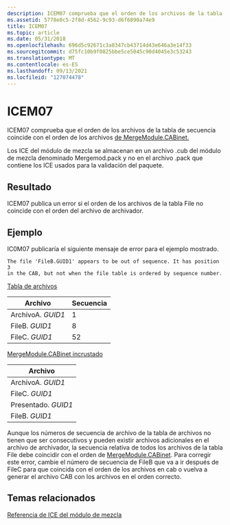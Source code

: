 ```yaml
---
description: ICEM07 comprueba que el orden de los archivos de la tabla de secuencia coincide con el orden de los archivos de MergeModule.CABinet.
ms.assetid: 5778e0c5-2f8d-4562-9c93-d6f6890a74e9
title: ICEM07
ms.topic: article
ms.date: 05/31/2018
ms.openlocfilehash: 696d5c92671c3a8347cb43714d43e646a3e14f33
ms.sourcegitcommit: d75fc10b9f0825bbe5ce5045c90d4045e3c53243
ms.translationtype: MT
ms.contentlocale: es-ES
ms.lasthandoff: 09/13/2021
ms.locfileid: "127074478"
---
```

# <a name="icem07"></a>ICEM07

ICEM07 comprueba que el orden de los archivos de la tabla de secuencia coincide con el orden de los archivos [de MergeModule.CABinet.](mergemodule-cabinet.md)

Los ICE del módulo de mezcla se almacenan en un archivo .cub del módulo de mezcla denominado Mergemod.pack y no en el archivo .pack que contiene los ICE usados para la validación del paquete.

## <a name="result"></a>Resultado

ICEM07 publica un error si el orden de los archivos de la tabla File no coincide con el orden del archivo de archivador.

## <a name="example"></a>Ejemplo

IC0M07 publicaría el siguiente mensaje de error para el ejemplo mostrado.

``` syntax
The file 'FileB.GUID1' appears to be out of sequence. It has position 3 
in the CAB, but not when the file table is ordered by sequence number.
```

[Tabla de archivos](file-table.md)



| Archivo          | Secuencia |
|---------------|----------|
| ArchivoA. *GUID1* | 1        |
| FileB. *GUID1* | 8        |
| FileC. *GUID1* | 52       |



 

[MergeModule.CABinet incrustado](mergemodule-cabinet.md)



| Archivo          |
|---------------|
| ArchivoA. *GUID1* |
| FileC. *GUID1* |
| Presentado. *GUID1* |
| FileB. *GUID1* |



 

Aunque los números de secuencia de archivo de la tabla de archivos no tienen que ser consecutivos y pueden existir archivos adicionales en el archivo de archivador, la secuencia relativa de todos los archivos de la tabla File debe coincidir con el orden de [MergeModule.CABinet](mergemodule-cabinet.md). Para corregir este error, cambie el número de secuencia de FileB que va a ir después de FileC para que coincida con el orden de los archivos en cab o vuelva a generar el archivo CAB con los archivos en el orden correcto.

## <a name="related-topics"></a>Temas relacionados

<dl> <dt>

[Referencia de ICE del módulo de mezcla](merge-module-ice-reference.md)
</dt> </dl>

 

 




